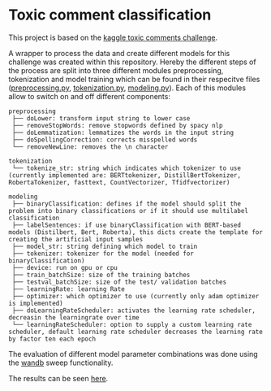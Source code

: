 # Toxic comment classification
This project is based on the [kaggle toxic comments challenge](https://www.kaggle.com/c/jigsaw-toxic-comment-classification-challenge).

A wrapper to process the data and create different models for this challenge was created within this repository. Hereby the different steps of the process are split into three different modules preprocessing, tokenization and model training which can be found in their respecitve files ([preprocessing.py](./preprocessing.py), [tokenization.py](./tokenization.py), [modeling.py](./modeling.py)).
Each of this modules allow to switch on and off different components:

```
preprocessing
 ├── doLower: transform input string to lower case
 ├── removeStopWords: remove stopwords defined by spacy nlp
 ├── doLemmatization: lemmatizes the words in the input string
 ├── doSpellingCorrection: corrects misspelled words
 └── removeNewLine: removes the \n character
```
```
tokenization
 └── tokenize_str: string which indicates which tokenizer to use (currently implemented are: BERTtokenizer, DistillBertTokenizer, RobertaTokenizer, fasttext, CountVectorizer, Tfidfvectorizer)
```
```
modeling
 ├── binaryClassification: defines if the model should split the problem into binary classifications or if it should use multilabel classification
 ├── labelSentences: if use binaryClassification with BERT-based models (Distilbert, Bert, Roberta), this dicts create the template for creating the artificial input samples
 ├── model_str: string defining which model to train
 ├── tokenizer: tokenizer for the model (needed for binaryClassification)
 ├── device: run on gpu or cpu
 ├── train_batchSize: size of the training batches
 ├── testval_batchSize: size of the test/ validation batches
 ├── learningRate: learning Rate
 ├── optimizer: which optimizer to use (currently only adam optimizer is implemented)
 ├── doLearningRateScheduler: activates the learning rate scheduler, decreasin the learningrate over time
 └── learningRateScheduler: option to supply a custom learning rate scheduler, default learning rate scheduler decreases the learning rate by factor ten each epoch
```

The evaluation of different model parameter combinations was done using the [wandb](https://wandb.ai) sweep functionality.

The results can be seen [here](https://wandb.ai/faruman/aiProject).